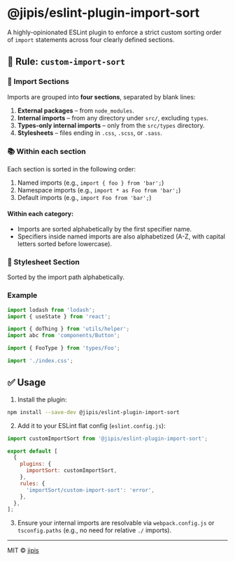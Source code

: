 # @jipis/eslint-plugin-import-sort

A highly-opinionated ESLint plugin to enforce a strict custom sorting order of `import` statements across four clearly defined sections.

## 🔧 Rule: `custom-import-sort`

### 🧩 Import Sections

Imports are grouped into **four sections**, separated by blank lines:

1. **External packages** – from `node_modules`.
2. **Internal imports** – from any directory under `src/`, excluding `types`.
3. **Types-only internal imports** – only from the `src/types` directory.
4. **Stylesheets** – files ending in `.css`, `.scss`, or `.sass`.

### 📚 Within each section

Each section is sorted in the following order:

1. Named imports (e.g., `import { foo } from 'bar';`)
2. Namespace imports (e.g., `import * as Foo from 'bar';`)
3. Default imports (e.g., `import Foo from 'bar';`)

#### Within each category:
- Imports are sorted alphabetically by the first specifier name.
- Specifiers inside named imports are also alphabetized (A-Z, with capital letters sorted before lowercase).

### 🎨 Stylesheet Section
Sorted by the import path alphabetically.

### Example
```ts
import lodash from 'lodash';
import { useState } from 'react';

import { doThing } from 'utils/helper';
import abc from 'components/Button';

import { FooType } from 'types/Foo';

import './index.css';
```

## ✅ Usage

1. Install the plugin:
```bash
npm install --save-dev @jipis/eslint-plugin-import-sort
```

2. Add it to your ESLint flat config (`eslint.config.js`):
```js
import customImportSort from '@jipis/eslint-plugin-import-sort';

export default [
  {
    plugins: {
      importSort: customImportSort,
    },
    rules: {
      'importSort/custom-import-sort': 'error',
    },
  },
];
```

3. Ensure your internal imports are resolvable via `webpack.config.js` or `tsconfig.paths` (e.g., no need for relative `./` imports).

---

MIT © [jipis](https://github.com/jipis)

